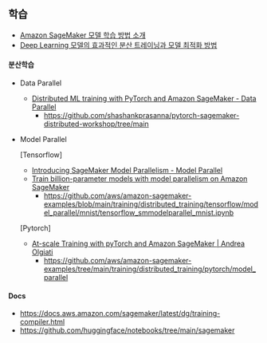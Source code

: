 ## 학습 ##

* [Amazon SageMaker 모델 학습 방법 소개](https://www.youtube.com/watch?v=oQ7glJfD-BQ)
* [Deep Learning 모델의 효과적인 분산 트레이닝과 모델 최적화 방법](https://www.youtube.com/watch?v=UFCY8YpyRkI)

#### 분산학습 ####

* Data Parallel
  * [Distributed ML training with PyTorch and Amazon SageMaker - Data Parallel](https://www.youtube.com/watch?v=D9n_GPfcFhc)
    * https://github.com/shashankprasanna/pytorch-sagemaker-distributed-workshop/tree/main

* Model Parallel
  
  [Tensorflow]
  * [Introducing SageMaker Model Parallelism - Model Parallel](https://www.youtube.com/watch?v=eo2zgncnf-M)
  * [Train billion-parameter models with model parallelism on Amazon SageMaker](https://www.youtube.com/watch?v=vv52RsBM8o4)
    * https://github.com/aws/amazon-sagemaker-examples/blob/main/training/distributed_training/tensorflow/model_parallel/mnist/tensorflow_smmodelparallel_mnist.ipynb

  [Pytorch]
  * [At-scale Training with pyTorch and Amazon SageMaker | Andrea Olgiati](https://www.youtube.com/watch?v=ZCbfyPPdmS4)
    * https://github.com/aws/amazon-sagemaker-examples/tree/main/training/distributed_training/pytorch/model_parallel
    
#### Docs ####
* https://docs.aws.amazon.com/sagemaker/latest/dg/training-compiler.html
* https://github.com/huggingface/notebooks/tree/main/sagemaker
